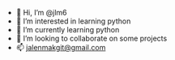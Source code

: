 - 👋 Hi, I’m @jlm6
- 👀 I’m interested in learning python
- 🌱 I’m currently learning python
- 💞️ I’m looking to collaborate on some projects
- 📫 jalenmakgit@gmail.com

<!---
jlm6/jlm6 is a ✨ special ✨ repository because its `README.md` (this file) appears on your GitHub profile.
You can click the Preview link to take a look at your changes.
--->
